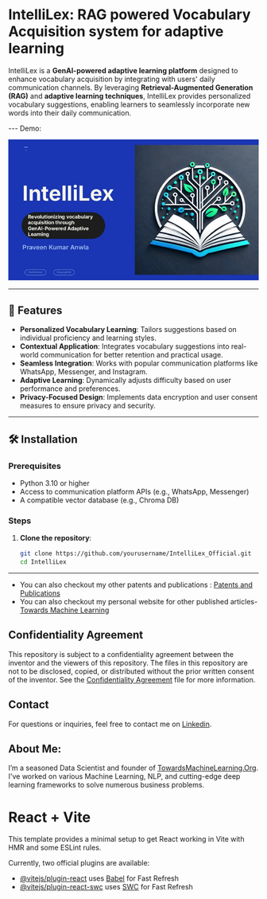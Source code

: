 
# IntelliLex: RAG powered Vocabulary Acquisition system for adaptive learning

IntelliLex is a **GenAI-powered adaptive learning platform** designed to enhance vocabulary acquisition by integrating with users' daily communication channels. By leveraging **Retrieval-Augmented Generation (RAG)** and **adaptive learning techniques**, IntelliLex provides personalized vocabulary suggestions, enabling learners to seamlessly incorporate new words into their daily communication.

--- Demo:

[![RAG powered Vocabulary Acquisition system for adaptive learning](https://github.com/Praveen76/IntelliLex_Official/blob/main/IntelliLex_thumbnail.jpg)](https://studio.youtube.com/video/NjTxQSuceQQ)

---

## 🚀 Features

- **Personalized Vocabulary Learning**: Tailors suggestions based on individual proficiency and learning styles.
- **Contextual Application**: Integrates vocabulary suggestions into real-world communication for better retention and practical usage.
- **Seamless Integration**: Works with popular communication platforms like WhatsApp, Messenger, and Instagram.
- **Adaptive Learning**: Dynamically adjusts difficulty based on user performance and preferences.
- **Privacy-Focused Design**: Implements data encryption and user consent measures to ensure privacy and security.

---

## 🛠️ Installation

### Prerequisites
- Python 3.10 or higher
- Access to communication platform APIs (e.g., WhatsApp, Messenger)
- A compatible vector database (e.g., Chroma DB)

### Steps

1. **Clone the repository**:
   ```bash
   git clone https://github.com/yourusername/IntelliLex_Official.git
   cd IntelliLex
   ```
---

- You can also checkout my other patents and publications :  [Patents and Publications](https://github.com/Praveen76/Patents-and-Publications/)
- You can also checkout my personal website for other published articles-  [Towards Machine Learning](https://towardsmachinelearning.org/)

## Confidentiality Agreement

This repository is subject to a confidentiality agreement between the inventor and the viewers of this repository. The files in this repository are not to be disclosed, copied, or distributed without the prior written consent of the inventor. See the [Confidentiality Agreement](https://github.com/Praveen76/Patents-and-Publications/blob/main/ConfidentialityAgreement.md) file for more information.

## Contact

For questions or inquiries, feel free to contact me on [Linkedin](https://www.linkedin.com/in/praveen-kumar-anwla-49169266/).

## **About Me**:
I’m a seasoned Data Scientist and founder of [TowardsMachineLearning.Org](https://towardsmachinelearning.org/). I've worked on various Machine Learning, NLP, and cutting-edge deep learning frameworks to solve numerous business problems.


# React + Vite

This template provides a minimal setup to get React working in Vite with HMR and some ESLint rules.

Currently, two official plugins are available:

- [@vitejs/plugin-react](https://github.com/vitejs/vite-plugin-react/blob/main/packages/plugin-react/README.md) uses [Babel](https://babeljs.io/) for Fast Refresh
- [@vitejs/plugin-react-swc](https://github.com/vitejs/vite-plugin-react-swc) uses [SWC](https://swc.rs/) for Fast Refresh
